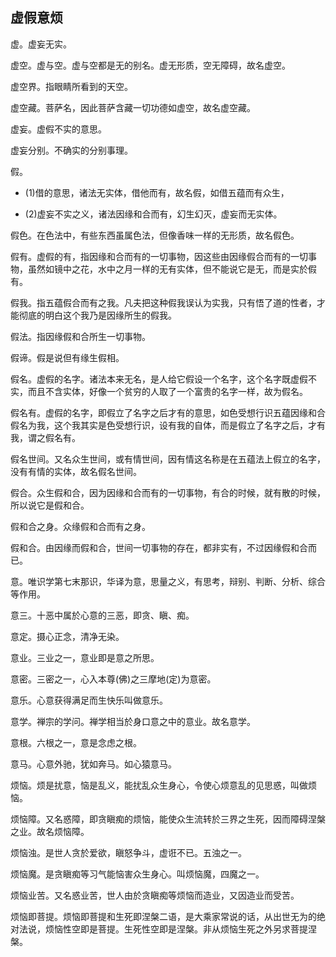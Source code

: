 ## 虚假意烦

虚。虚妄无实。

虚空。虚与空。虚与空都是无的别名。虚无形质，空无障碍，故名虚空。

虚空界。指眼睛所看到的天空。

虚空藏。菩萨名，因此菩萨含藏一切功德如虚空，故名虚空藏。

虚妄。虚假不实的意思。

虚妄分别。不确实的分别事理。

假。

- (1)借的意思，诸法无实体，借他而有，故名假，如借五蕴而有众生，

- (2)虚妄不实之义，诸法因缘和合而有，幻生幻灭，虚妄而无实体。

假色。在色法中，有些东西虽属色法，但像香味一样的无形质，故名假色。

假有。虚假的有，指因缘和合而有的一切事物，因这些由因缘假合而有的一切事物，虽然如镜中之花，水中之月一样的无有实体，但不能说它是无，而是实於假有。

假我。指五蕴假合而有之我。凡夫把这种假我误认为实我，只有悟了道的性者，才能彻底的明白这个我乃是因缘所生的假我。

假法。指因缘假和合所生一切事物。

假谛。假是说但有缘生假相。

假名。虚假的名字。诸法本来无名，是人给它假设一个名字，这个名字既虚假不实，而且不含实体，好像一个贫穷的人取了一个富贵的名字一样，故为假名。

假名有。虚假的名字，即假立了名字之后才有的意思，如色受想行识五蕴因缘和合假名为我，这个我其实是色受想行识，设有我的自体，而是假立了名字之后，才有我，谓之假名有。

假名世间。又名众生世间，或有情世间，因有情这名称是在五蕴法上假立的名字，没有有情的实体，故名假名世间。

假合。众生假和合，因为因缘和合而有的一切事物，有合的时候，就有散的时候，所以说它是假和合。

假和合之身。众缘假和合而有之身。

假和合。由因缘而假和合，世间一切事物的存在，都非实有，不过因缘假和合而已。

意。唯识学第七末那识，华译为意，思量之义，有思考，辩别、判断、分析、综合等作用。

意三。十恶中属於心意的三恶，即贪、瞋、痴。

意定。摄心正念，清净无染。

意业。三业之一，意业即是意之所思。

意密。三密之一，心入本尊(佛)之三摩地(定)为意密。

意乐。心意获得满足而生快乐叫做意乐。

意学。禅宗的学问。禅学相当於身口意之中的意业。故名意学。

意根。六根之一，意是念虑之根。

意马。心意外驰，犹如奔马。如心猿意马。

烦恼。烦是扰意，恼是乱义，能扰乱众生身心，令使心烦意乱的见思惑，叫做烦恼。

烦恼障。又名惑障，即贪瞋痴的烦恼，能使众生流转於三界之生死，因而障碍涅槃之业。故名烦恼障。

烦恼浊。是世人贪於爱欲，瞋怒争斗，虚诳不已。五浊之一。

烦恼魔。是贪瞋痴等习气能恼害众生身心。叫烦恼魔，四魔之一。

烦恼业苦。又名惑业苦，世人由於贪瞋痴等烦恼而造业，又因造业而受苦。

烦恼即菩提。烦恼即菩提和生死即涅槃二语，是大乘家常说的话，从出世无为的绝对法说，烦恼性空即是菩提。生死性空即是涅槃。非从烦恼生死之外另求菩提涅槃。